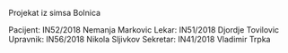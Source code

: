 Projekat iz simsa
Bolnica

Pacijent: IN52/2018 Nemanja Markovic
Lekar: IN51/2018 Djordje Tovilovic
Upravnik: IN56/2018 Nikola Sljivkov
Sekretar: IN41/2018 Vladimir Trpka